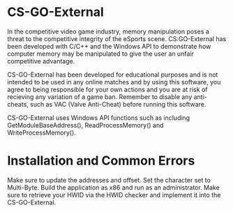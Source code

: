 # CS-GO-External

In the competitive video game industry, memory manipulation poses a threat to the competitive integrity of the eSports scene. CS:GO-External has been developed with C/C++ and the Windows API to demonstrate how computer memory may be manipulated to give the user an unfair competitive advantage. 

CS-GO-External has been developed for educational purposes and is not intended to be used in any online matches and by using this software, you agree to being responsible for your own actions and you are at risk of recieving any variation of a game ban. Remember to disable any anti-cheats, such as VAC (Valve Anti-Cheat) before running this software. 

CS-GO-External uses Windows API functions such as including GetModuleBaseAddress(), ReadProcessMemory() and WriteProcessMemory().

# Installation and Common Errors
Make sure to update the addresses and offset.
Set the character set to Multi-Byte.
Build the application as x86 and run as an administrator.
Make sure to retrieve your HWID via the HWID checker and implement it into the CS-GO-External.
